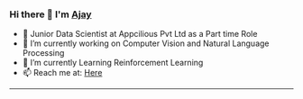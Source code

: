 ### Hi there 👋 I'm [Ajay](https://www.linkedin.com/in/ajay-vamsi-823011185/)


- 🔭 Junior Data Scientist at Appcilious Pvt Ltd as a Part time Role
- 🌱 I’m currently working on Computer Vision and Natural Language Processing
- 👯 I’m currently Learning Reinforcement Learning
- 📫 Reach me at: [Here](https://www.linkedin.com/in/ajay-vamsi-823011185/)
<hr>

